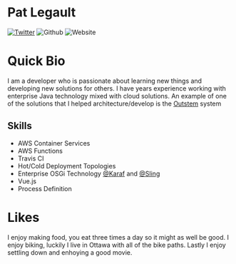 # Pat Legault

[![Twitter](https://img.shields.io/twitter/follow/_patlego.svg?style=social&label=@_patlego)](https://twitter.com/_patlego) 
![Github](https://img.shields.io/github/followers/pat-lego?label=Follow&style=social) 
![Website](https://img.shields.io/badge/Profile-https%3A%2F%2Fpat--lego.com-orange) 

# Quick Bio

I am a developer who is passionate about learning new things and developing new solutions for others. I have years experience working with enterprise Java technology mixed with cloud solutions. An example of one of the solutions that I helped architecture/develop is the [Outstem](https://forms.outstem.io/#/forms/uOttawa) system

## Skills 

- AWS Container Services
- AWS Functions
- Travis CI 
- Hot/Cold Deployment Topologies
- Enterprise OSGi Technology [@Karaf](https://github.com/apache/karaf/) and [@Sling](https://github.com/apache/sling-org-apache-sling-starter)
- Vue.js
- Process Definition

# Likes

I enjoy making food, you eat three times a day so it might as well be good. I enjoy biking, luckily I live in Ottawa with all of the bike paths. Lastly I enjoy settling down and enhoying a good movie.
